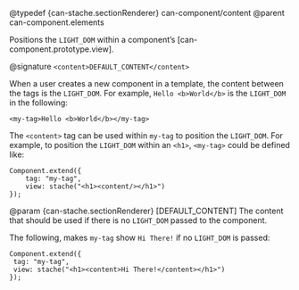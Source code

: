 @typedef {can-stache.sectionRenderer} can-component/content <content>
@parent can-component.elements

Positions the `LIGHT_DOM` within a component’s [can-component.prototype.view].

@signature `<content>DEFAULT_CONTENT</content>`

When a user creates a new component in a template, the content between the tags is the
`LIGHT_DOM`.  For example, `Hello <b>World</b>` is the `LIGHT_DOM` in the following:

```
<my-tag>Hello <b>World</b></my-tag>
```

The `<content>` tag can be used within `my-tag` to position the `LIGHT_DOM`.  For
example, to position the `LIGHT_DOM` within an `<h1>`, `<my-tag>` could be defined like:

```
Component.extend({
	tag: "my-tag",
	view: stache("<h1><content/></h1>")
});
```

   @param {can-stache.sectionRenderer} [DEFAULT_CONTENT] The content that should be
   used if there is no `LIGHT_DOM` passed to the component.

   The following, makes `my-tag` show `Hi There!` if no `LIGHT_DOM` is passed:

   ```
   Component.extend({
   	tag: "my-tag",
   	view: stache("<h1><content>Hi There!</content></h1>")
   });
   ```
